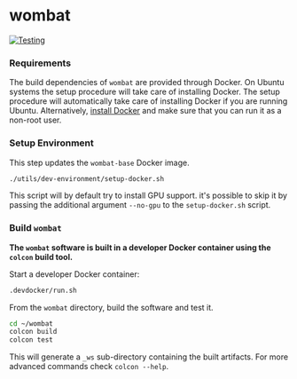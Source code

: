 # wombat

[![Testing](https://github.com/LIAR-team/wombat/actions/workflows/ci.yaml/badge.svg)](https://github.com/LIAR-team/wombat/actions/workflows/ci.yaml)

### Requirements

The build dependencies of `wombat` are provided through Docker.
On Ubuntu systems the setup procedure will take care of installing Docker.
The setup procedure will automatically take care of installing Docker if you are running Ubuntu.
Alternatively, [install Docker](https://docs.docker.com/get-docker/) and make sure that you can run it as a non-root user.

### Setup Environment

This step updates the `wombat-base` Docker image.

```bash
./utils/dev-environment/setup-docker.sh
```

This script will by default try to install GPU support.
it's possible to skip it by passing the additional argument `--no-gpu` to the `setup-docker.sh` script.

### Build `wombat`

**The `wombat` software is built in a developer Docker container using the `colcon` build tool.**

Start a developer Docker container:

```bash
.devdocker/run.sh
```

From the `wombat` directory, build the software and test it.

```bash
cd ~/wombat
colcon build
colcon test
```

This will generate a `_ws` sub-directory containing the built artifacts.
For more advanced commands check `colcon --help`.
